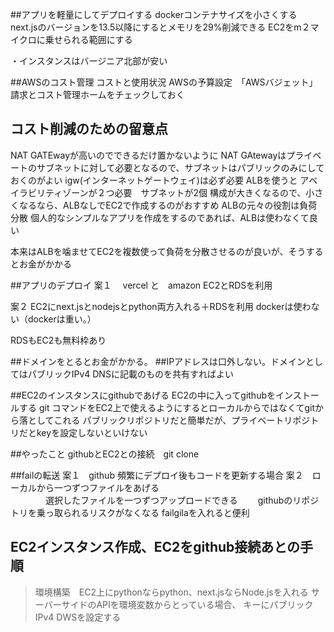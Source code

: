 ##アプリを軽量にしてデプロイする
dockerコンテナサイズを小さくする
next.jsのバージョンを13.5以降にするとメモリを29%削減できる
EC2をm２マイクロに乗せられる範囲にする

・インスタンスはバージニア北部が安い

##AWSのコスト管理
コストと使用状況
AWSの予算設定　「AWSバジェット」
請求とコスト管理ホームをチェックしておく

## コスト削減のための留意点
NAT GATEwayが高いのでできるだけ置かないように
NAT GAtewayはプライベートのサブネットに対して必要となるので、サブネットはパブリックのみにしておくのがよい
igw(インターネットゲートウェイ)は必ず必要
ALBを使うと アベイラビリティゾーンが２つ必要　サブネットが2個
構成が大きくなるので、小さくなるなら、ALBなしでEC2で作成するのがおすすめ
ALBの元々の役割は負荷分散
個人的なシンプルなアプリを作成をするのであれば、ALBは使わなくて良い

本来はALBを噛ませてEC2を複数使って負荷を分散させるのが良いが、そうするとお金がかかる

##アプリのデプロイ
案１　
vercel と　amazon EC2とRDSを利用

案２
EC2にnext.jsとnodejsとpython両方入れる＋RDSを利用
dockerは使わない（dockerは重い。）

RDSもEC2も無料枠あり

##ドメインをとるとお金がかかる。
##IPアドレスは口外しない。ドメインとしてはパブリックIPv4 DNSに記載のものを共有すればよい

##EC2のインスタンスにgithubであげる
EC2の中に入ってgithubをインストールする
git コマンドをEC2上で使えるようにするとローカルからではなくてgitから落としてこれる
パブリックリポジトリだと簡単だが、プライベートリポジトリだとkeyを設定しないといけない

##やったこと
githubとEC2との接続　git clone

##failの転送
案１　github 頻繁にデプロイ後もコードを更新する場合
案２　ローカルから一つずつファイルをあげる  
　　　　選択したファイルを一つずつアップロードできる
    　　githubのリポジトリを乗っ取られるリスクがなくなる
      failgilaを入れると便利

## EC2インスタンス作成、EC2をgithub接続あとの手順
> 環境構築　EC2上にpythonならpython、next.jsならNode.jsを入れる
> サーバーサイドのAPIを環境変数からとっている場合、
キーにパブリックIPv4 DWSを設定する　　　　　　　　　　　　　　　　　　　　　　　　　　　　　　　　　　　　　　　　　　　　　　　　　　　　　　　　　　　　　　　　　　　　　　　　　　　　　　　　　　　　　　　　　　　　　　　　　　　　　　　　　　
　　





